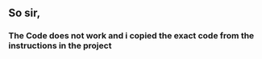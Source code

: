 <h2>So sir,</h2>
<h3>The Code does not work and i copied the exact code from the instructions in the project</h3>
